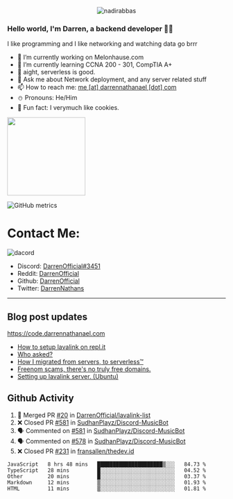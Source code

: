 <p align="center"> <img src="https://komarev.com/ghpvc/?username=DarrenOfficial&label=Profile%20views&color=0e75b6&style=flat" alt="nadirabbas" /> </p>

### Hello world, I'm Darren, a backend developer 👨‍💻
I like programming and I like networking and watching data go brrr



- 🔭 I’m currently working on Melonhause.com 
- 🌴 I’m currently learning CCNA 200 - 301, CompTIA A+ 
- 🚀 aight, serverless is good.
- 💬 Ask me about Network deployment, and any server related stuff 
- 📫 How to reach me: [me [at] darrennathanael [dot] com](mailto:me@darrennathanael.com) 
- ⛄️ Pronouns: He/Him 
- 🍪 Fun fact: I verymuch like cookies. 



<img float="center" height="180em" src="https://github-readme-stats.vercel.app/api?hide_border=true&username=DarrenOfficial&show_icons=true&count_private=true&bg_color=00000000&title_color=7F7F7F&icon_color=7F7F7F&text_color=7F7F7F" />


![GitHub metrics](https://metrics.lecoq.io/DarrenOfficial)  


# Contact Me:

![dacord](https://discord.c99.nl/widget/theme-4/508296903960821771.png)

- Discord: [DarrenOfficial#3451](https://discord.com/users/508296903960821771)
- Reddit: [DarrenOfficial](https://reddit.com/u/DarrenOfficiallol)
- Github: [DarrenOfficial](https://github.com/DarrenOfficial)
- Twitter: [DarrenNathans](https://twitter.com/DarrenNathans)


---
## Blog post updates
https://code.darrennathanael.com
<!-- BLOG-POST-LIST:START -->
- [How to setup lavalink on repl.it](https://code.darrennathanael.com/how-to-setup-lavalink-on-replit)
- [Who asked?](https://code.darrennathanael.com/who-asked)
- [How I migrated from servers, to serverless™](https://code.darrennathanael.com/how-i-migrated-from-servers-to-serverlesstm)
- [Freenom scams, there&#39;s no truly free domains.](https://code.darrennathanael.com/freenom-scams-theres-no-truly-free-domains)
- [Setting up lavalink server. &lpar;Ubuntu&rpar;](https://code.darrennathanael.com/setting-up-lavalink-server-ubuntu)
<!-- BLOG-POST-LIST:END -->


## Github Activity
<!--START_SECTION:activity-->
1. 🎉 Merged PR [#20](https://github.com/DarrenOfficial/lavalink-list/pull/20) in [DarrenOfficial/lavalink-list](https://github.com/DarrenOfficial/lavalink-list)
2. ❌ Closed PR [#581](https://github.com/SudhanPlayz/Discord-MusicBot/pull/581) in [SudhanPlayz/Discord-MusicBot](https://github.com/SudhanPlayz/Discord-MusicBot)
3. 🗣 Commented on [#581](https://github.com/SudhanPlayz/Discord-MusicBot/issues/581) in [SudhanPlayz/Discord-MusicBot](https://github.com/SudhanPlayz/Discord-MusicBot)
4. 🗣 Commented on [#578](https://github.com/SudhanPlayz/Discord-MusicBot/issues/578) in [SudhanPlayz/Discord-MusicBot](https://github.com/SudhanPlayz/Discord-MusicBot)
5. ❌ Closed PR [#231](https://github.com/fransallen/thedev.id/pull/231) in [fransallen/thedev.id](https://github.com/fransallen/thedev.id)
<!--END_SECTION:activity-->


<!--START_SECTION:waka-->
```text
JavaScript   8 hrs 48 mins   █████████████████████▒░░░   84.73 % 
TypeScript   28 mins         █░░░░░░░░░░░░░░░░░░░░░░░░   04.52 % 
Other        20 mins         █░░░░░░░░░░░░░░░░░░░░░░░░   03.37 % 
Markdown     12 mins         ▒░░░░░░░░░░░░░░░░░░░░░░░░   01.93 % 
HTML         11 mins         ▒░░░░░░░░░░░░░░░░░░░░░░░░   01.81 % 
```
<!--END_SECTION:waka-->
